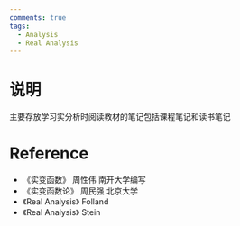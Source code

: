 ```yaml
---
comments: true
tags:
  - Analysis
  - Real Analysis
---
```

# 说明

主要存放学习实分析时阅读教材的笔记包括课程笔记和读书笔记

# Reference

+ 《实变函数》 周性伟 南开大学编写
+ 《实变函数论》 周民强 北京大学
+ 《Real Analysis》 Folland
+ 《Real Analysis》 Stein

